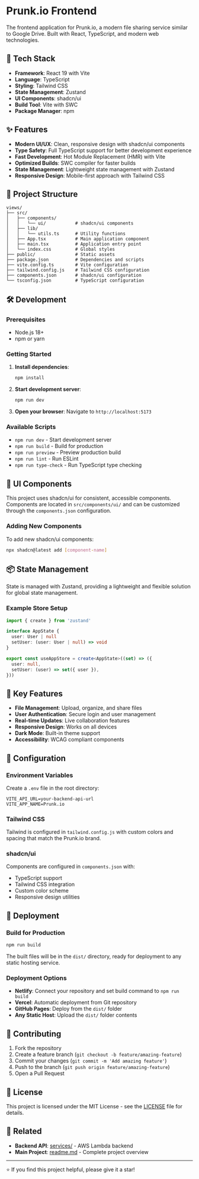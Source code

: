 # Prunk.io Frontend

The frontend application for Prunk.io, a modern file sharing service similar to Google Drive. Built with React, TypeScript, and modern web technologies.

## 🚀 Tech Stack

- **Framework**: React 19 with Vite
- **Language**: TypeScript
- **Styling**: Tailwind CSS
- **State Management**: Zustand
- **UI Components**: shadcn/ui
- **Build Tool**: Vite with SWC
- **Package Manager**: npm

## ✨ Features

- **Modern UI/UX**: Clean, responsive design with shadcn/ui components
- **Type Safety**: Full TypeScript support for better development experience
- **Fast Development**: Hot Module Replacement (HMR) with Vite
- **Optimized Builds**: SWC compiler for faster builds
- **State Management**: Lightweight state management with Zustand
- **Responsive Design**: Mobile-first approach with Tailwind CSS

## 📁 Project Structure

```
views/
├── src/
│   ├── components/
│   │   └── ui/           # shadcn/ui components
│   ├── lib/
│   │   └── utils.ts      # Utility functions
│   ├── App.tsx           # Main application component
│   ├── main.tsx          # Application entry point
│   └── index.css         # Global styles
├── public/               # Static assets
├── package.json          # Dependencies and scripts
├── vite.config.ts        # Vite configuration
├── tailwind.config.js    # Tailwind CSS configuration
├── components.json       # shadcn/ui configuration
└── tsconfig.json         # TypeScript configuration
```

## 🛠️ Development

### Prerequisites

- Node.js 18+ 
- npm or yarn

### Getting Started

1. **Install dependencies**:
   ```bash
   npm install
   ```

2. **Start development server**:
   ```bash
   npm run dev
   ```

3. **Open your browser**:
   Navigate to `http://localhost:5173`

### Available Scripts

- `npm run dev` - Start development server
- `npm run build` - Build for production
- `npm run preview` - Preview production build
- `npm run lint` - Run ESLint
- `npm run type-check` - Run TypeScript type checking

## 🎨 UI Components

This project uses shadcn/ui for consistent, accessible components. Components are located in `src/components/ui/` and can be customized through the `components.json` configuration.

### Adding New Components

To add new shadcn/ui components:

```bash
npx shadcn@latest add [component-name]
```

## 📦 State Management

State is managed with Zustand, providing a lightweight and flexible solution for global state management.

### Example Store Setup

```typescript
import { create } from 'zustand'

interface AppState {
  user: User | null
  setUser: (user: User | null) => void
}

export const useAppStore = create<AppState>((set) => ({
  user: null,
  setUser: (user) => set({ user }),
}))
```

## 🎯 Key Features

- **File Management**: Upload, organize, and share files
- **User Authentication**: Secure login and user management
- **Real-time Updates**: Live collaboration features
- **Responsive Design**: Works on all devices
- **Dark Mode**: Built-in theme support
- **Accessibility**: WCAG compliant components

## 🔧 Configuration

### Environment Variables

Create a `.env` file in the root directory:

```env
VITE_API_URL=your-backend-api-url
VITE_APP_NAME=Prunk.io
```

### Tailwind CSS

Tailwind is configured in `tailwind.config.js` with custom colors and spacing that match the Prunk.io brand.

### shadcn/ui

Components are configured in `components.json` with:
- TypeScript support
- Tailwind CSS integration
- Custom color scheme
- Responsive design utilities

## 🚀 Deployment

### Build for Production

```bash
npm run build
```

The built files will be in the `dist/` directory, ready for deployment to any static hosting service.

### Deployment Options

- **Netlify**: Connect your repository and set build command to `npm run build`
- **Vercel**: Automatic deployment from Git repository
- **GitHub Pages**: Deploy from the `dist/` folder
- **Any Static Host**: Upload the `dist/` folder contents

## 🤝 Contributing

1. Fork the repository
2. Create a feature branch (`git checkout -b feature/amazing-feature`)
3. Commit your changes (`git commit -m 'Add amazing feature'`)
4. Push to the branch (`git push origin feature/amazing-feature`)
5. Open a Pull Request

## 📝 License

This project is licensed under the MIT License - see the [LICENSE](../LICENSE) file for details.

## 🔗 Related

- **Backend API**: [services/](../services/) - AWS Lambda backend
- **Main Project**: [readme.md](../readme.md) - Complete project overview

---

⭐ If you find this project helpful, please give it a star!
